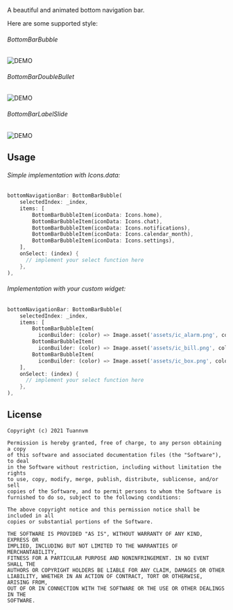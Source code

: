 
A beautiful and animated bottom navigation bar.

Here are some supported style:

###### BottomBarBubble
![DEMO](https://github.com/tuannvm2109/bottom_bar_matu/blob/master/assets/bottom_bar_matu_bubble.gif)

###### BottomBarDoubleBullet
![DEMO](https://github.com/tuannvm2109/bottom_bar_matu/blob/master/assets/bottom_bar_matu_double_bullet.gif)

###### BottomBarLabelSlide
![DEMO](https://github.com/tuannvm2109/bottom_bar_matu/blob/master/assets/bottom_bar_label_slide.gif)

## Usage

###### Simple implementation with Icons.data:

```dart
bottomNavigationBar: BottomBarBubble(
    selectedIndex: _index,
    items: [
        BottomBarBubbleItem(iconData: Icons.home),
        BottomBarBubbleItem(iconData: Icons.chat),
        BottomBarBubbleItem(iconData: Icons.notifications),
        BottomBarBubbleItem(iconData: Icons.calendar_month),
        BottomBarBubbleItem(iconData: Icons.settings),
    ],
    onSelect: (index) {
      // implement your select function here
    },
),
```

###### Implementation with your custom widget:

```dart
bottomNavigationBar: BottomBarBubble(
    selectedIndex: _index,
    items: [
        BottomBarBubbleItem(
          iconBuilder: (color) => Image.asset('assets/ic_alarm.png', color: color, height: 30, width: 30)),
        BottomBarBubbleItem(
          iconBuilder: (color) => Image.asset('assets/ic_bill.png', color: color, height: 30, width: 30)),
        BottomBarBubbleItem(
          iconBuilder: (color) => Image.asset('assets/ic_box.png', color: color, height: 30, width: 30)),
    ],
    onSelect: (index) {
      // implement your select function here
    },
),
```

## License

```
Copyright (c) 2021 Tuannvm

Permission is hereby granted, free of charge, to any person obtaining a copy
of this software and associated documentation files (the "Software"), to deal
in the Software without restriction, including without limitation the rights
to use, copy, modify, merge, publish, distribute, sublicense, and/or sell
copies of the Software, and to permit persons to whom the Software is
furnished to do so, subject to the following conditions:

The above copyright notice and this permission notice shall be included in all
copies or substantial portions of the Software.

THE SOFTWARE IS PROVIDED "AS IS", WITHOUT WARRANTY OF ANY KIND, EXPRESS OR
IMPLIED, INCLUDING BUT NOT LIMITED TO THE WARRANTIES OF MERCHANTABILITY,
FITNESS FOR A PARTICULAR PURPOSE AND NONINFRINGEMENT. IN NO EVENT SHALL THE
AUTHORS OR COPYRIGHT HOLDERS BE LIABLE FOR ANY CLAIM, DAMAGES OR OTHER
LIABILITY, WHETHER IN AN ACTION OF CONTRACT, TORT OR OTHERWISE, ARISING FROM,
OUT OF OR IN CONNECTION WITH THE SOFTWARE OR THE USE OR OTHER DEALINGS IN THE
SOFTWARE.
```
